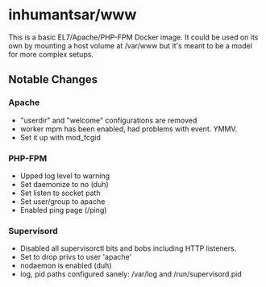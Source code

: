 # inhumantsar/www

This is a basic EL7/Apache/PHP-FPM Docker image. It could be used on its own by 
mounting a host volume at /var/www but it's meant to be a model for more 
complex setups.

## Notable Changes

### Apache                                                                    
  - "userdir" and "welcome" configurations are removed                    
  - worker mpm has been enabled, had problems with event. YMMV.           
  - Set it up with mod_fcgid
                                                                          
### PHP-FPM                                                                   
  - Upped log level to warning
  - Set daemonize to no (duh)
  - Set listen to socket path
  - Set user/group to apache
  - Enabled ping page (/ping)
                                                                          
### Supervisord
  - Disabled all supervisorctl bits and bobs including HTTP listeners.    
  - Set to drop privs to user 'apache'                                    
  - nodaemon is enabled (duh)                                             
  - log, pid paths configured sanely: /var/log and /run/supervisord.pid   


